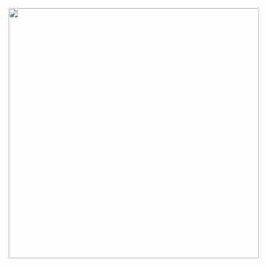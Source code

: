 
<p><img width="500" heigth="100" src="https://github.com/joatro/joatro/blob/fbf6d99aef83f1c6f263eb01e50b99be0cb163c9/2.png"></p>



